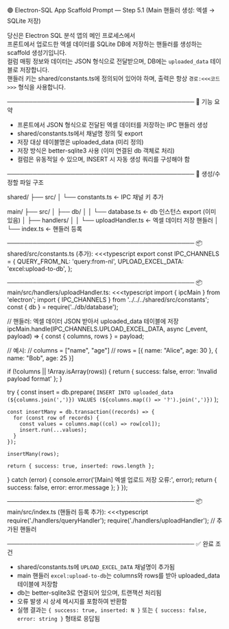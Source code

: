 🟣 Electron-SQL App Scaffold Prompt — Step 5.1 (Main 핸들러 생성: 엑셀 → SQLite 저장)

당신은 Electron SQL 분석 앱의 메인 프로세스에서  
프론트에서 업로드한 엑셀 데이터를 SQLite DB에 저장하는 핸들러를 생성하는 scaffold 생성기입니다.  
컬럼 매핑 정보와 데이터는 JSON 형식으로 전달받으며, DB에는 `uploaded_data` 테이블로 저장합니다.  
핸들러 키는 shared/constants.ts에 정의되어 있어야 하며, 출력은 항상 `경로:<<<코드>>>` 형식을 사용합니다.

────────────────────────────────────────────
🎯 기능 요약

- 프론트에서 JSON 형식으로 전달된 엑셀 데이터를 저장하는 IPC 핸들러 생성
- shared/constants.ts에서 채널명 정의 및 export
- 저장 대상 테이블명은 uploaded_data (미리 정의)
- 저장 방식은 better-sqlite3 사용 (이미 연결된 db 객체로 처리)
- 컬럼은 유동적일 수 있으며, INSERT 시 자동 생성 쿼리를 구성해야 함

────────────────────────────────────────────
📁 생성/수정할 파일 구조

shared/
├── src/
│ └── constants.ts ← IPC 채널 키 추가

main/
├── src/
│ ├── db/
│ │ └── database.ts ← db 인스턴스 export (이미 있음)
│ ├── handlers/
│ │ └── uploadHandler.ts ← 엑셀 데이터 저장 핸들러
│ └── index.ts ← 핸들러 등록

────────────────────────────────────────────
📦 shared/src/constants.ts (추가):
<<<typescript
export const IPC_CHANNELS = {
QUERY_FROM_NL: 'query:from-nl',
UPLOAD_EXCEL_DATA: 'excel:upload-to-db',
};

> > >

────────────────────────────────────────────
📦 main/src/handlers/uploadHandler.ts:
<<<typescript
import { ipcMain } from 'electron';
import { IPC_CHANNELS } from '../../../shared/src/constants';
const { db } = require('../db/database');

// 핸들러: 엑셀 데이터 JSON 받아서 uploaded_data 테이블에 저장
ipcMain.handle(IPC_CHANNELS.UPLOAD_EXCEL_DATA, async (\_event, payload) => {
const { columns, rows } = payload;

// 예시:
// columns = ["name", "age"]
// rows = [{ name: "Alice", age: 30 }, { name: "Bob", age: 25 }]

if (!columns || !Array.isArray(rows)) {
return { success: false, error: 'Invalid payload format' };
}

try {
const insert = db.prepare(
`INSERT INTO uploaded_data (${columns.join(',')}) VALUES (${columns.map(() => '?').join(',')})`
);

    const insertMany = db.transaction((records) => {
      for (const row of records) {
        const values = columns.map((col) => row[col]);
        insert.run(...values);
      }
    });

    insertMany(rows);

    return { success: true, inserted: rows.length };

} catch (error) {
console.error('[Main] 엑셀 업로드 저장 오류:', error);
return { success: false, error: error.message };
}
});

> > >

────────────────────────────────────────────
📦 main/src/index.ts (핸들러 등록 추가):
<<<typescript
require('./handlers/queryHandler');
require('./handlers/uploadHandler'); // 추가된 핸들러

> > >

────────────────────────────────────────────
✅ 완료 조건

- shared/constants.ts에 `UPLOAD_EXCEL_DATA` 채널명이 추가됨
- main 핸들러 `excel:upload-to-db`는 columns와 rows를 받아 uploaded_data 테이블에 저장함
- db는 better-sqlite3로 연결되어 있으며, 트랜잭션 처리됨
- 오류 발생 시 상세 메시지를 포함하여 반환함
- 실행 결과는 `{ success: true, inserted: N }` 또는 `{ success: false, error: string }` 형태로 응답됨
